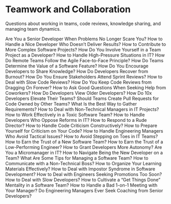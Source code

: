 # Teamwork and Collaboration

Questions about working in teams, code reviews, knowledge sharing, and managing team dynamics.

Are You a Senior Developer When Problems No Longer Scare You?
How to Handle a Nice Developer Who Doesn’t Deliver Results?
How to Contribute to More Complex Software Projects?
How Do You Involve Yourself in a Team Project as a Developer?
How to Handle High-Pressure Situations in IT?
How Do Remote Teams Follow the Agile Face-to-Face Principle?
How Do Teams Determine the Value of a Software Feature?
How Do You Encourage Developers to Share Knowledge?
How Do Developers Recover from Burnout?
How Do You Ensure Stakeholders Attend Sprint Reviews?
How to Deal with Slow Code Reviews?
How Do You Keep Code Reviews from Dragging On Forever?
How to Ask Good Questions When Seeking Help from Coworkers?
How Do Developers View Older Developers?
How Do 10x Developers Elevate Their Teams?
Should Teams Create Pull Requests for Code Owned by Other Teams?
What Is the Best Way to Gather Requirements?
How to Deal with Non-Technical Managers in IT Projects?
How to Work Effectively in a Toxic Software Team?
How to Handle Developers Who Oppose Reforms in IT?
How to Respond to a Rude Director?
How to Handle Code Criticism Constructively?
How to Prepare Yourself for Criticism on Your Code?
How to Handle Engineering Managers Who Avoid Tactical Issues?
How to Avoid Stepping on Toes in IT Teams?
How to Earn the Trust of a New Software Team?
How to Earn the Trust of a Low-Performing Engineer?
How to Grant Developers More Autonomy?
Are You a Micromanager in IT?
How to Navigate Being the New Developer on a Team?
What Are Some Tips for Managing a Software Team?
How to Communicate with a Non-Technical Boss?
How to Organize Your Learning Materials Effectively?
How to Deal with Impostor Syndrome in Software Development?
How to Deal with Engineers Seeking Promotions Too Soon?
How to Deal with Slow Developers?
How to Cultivate a “Get Things Done” Mentality in a Software Team?
How to Handle a Bad 1-on-1 Meeting with Your Manager?
Do Engineering Managers Ever Seek Coaching from Senior Developers?
